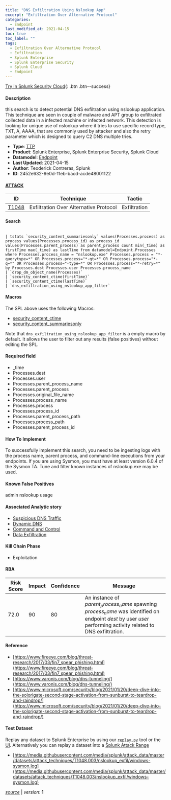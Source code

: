 ```yaml
---
title: "DNS Exfiltration Using Nslookup App"
excerpt: "Exfiltration Over Alternative Protocol"
categories:
  - Endpoint
last_modified_at: 2021-04-15
toc: true
toc_label: ""
tags:
  - Exfiltration Over Alternative Protocol
  - Exfiltration
  - Splunk Enterprise
  - Splunk Enterprise Security
  - Splunk Cloud
  - Endpoint
---
```




[Try in Splunk Security Cloud](https://www.splunk.com/en_us/cyber-security.html){: .btn .btn--success}

#### Description

this search is to detect potential DNS exfiltration using nslookup application. This technique are seen in couple of malware and APT group to exfiltrated collected data in a infected machine or infected network. This detection is looking for unique use of nslookup where it tries to use specific record type, TXT, A, AAAA, that are commonly used by attacker and also the retry parameter which is designed to query C2 DNS multiple tries.

- **Type**: [TTP](https://github.com/splunk/security_content/wiki/Detection-Analytic-Types)
- **Product**: Splunk Enterprise, Splunk Enterprise Security, Splunk Cloud
- **Datamodel**: [Endpoint](https://docs.splunk.com/Documentation/CIM/latest/User/Endpoint)
- **Last Updated**: 2021-04-15
- **Author**: Teoderick Contreras, Splunk
- **ID**: 2452e632-9e0d-11eb-bacd-acde48001122


#### [ATT&CK](https://attack.mitre.org/)

| ID             | Technique        |  Tactic             |
| -------------- | ---------------- |-------------------- |
| [T1048](https://attack.mitre.org/techniques/T1048/) | Exfiltration Over Alternative Protocol | Exfiltration |

#### Search

```

| tstats `security_content_summariesonly` values(Processes.process) as process values(Processes.process_id) as process_id values(Processes.parent_process) as parent_process count min(_time) as firstTime max(_time) as lastTime from datamodel=Endpoint.Processes where Processes.process_name = "nslookup.exe" Processes.process = "*-querytype=*" OR Processes.process="*-qt=*" OR Processes.process="*-q=*" OR Processes.process="-type=*" OR Processes.process="*-retry=*" by Processes.dest Processes.user Processes.process_name  
| `drop_dm_object_name(Processes)` 
| `security_content_ctime(firstTime)` 
| `security_content_ctime(lastTime)` 
| `dns_exfiltration_using_nslookup_app_filter`
```

#### Macros
The SPL above uses the following Macros:
* [security_content_ctime](https://github.com/splunk/security_content/blob/develop/macros/security_content_ctime.yml)
* [security_content_summariesonly](https://github.com/splunk/security_content/blob/develop/macros/security_content_summariesonly.yml)

Note that `dns_exfiltration_using_nslookup_app_filter` is a empty macro by default. It allows the user to filter out any results (false positives) without editing the SPL.

#### Required field
* _time
* Processes.dest
* Processes.user
* Processes.parent_process_name
* Processes.parent_process
* Processes.original_file_name
* Processes.process_name
* Processes.process
* Processes.process_id
* Processes.parent_process_path
* Processes.process_path
* Processes.parent_process_id


#### How To Implement
To successfully implement this search, you need to be ingesting logs with the process name, parent process, and command-line executions from your endpoints. If you are using Sysmon, you must have at least version 6.0.4 of the Sysmon TA. Tune and filter known instances of nslookup.exe may be used.

#### Known False Positives
admin nslookup usage

#### Associated Analytic story
* [Suspicious DNS Traffic](/stories/suspicious_dns_traffic)
* [Dynamic DNS](/stories/dynamic_dns)
* [Command and Control](/stories/command_and_control)
* [Data Exfiltration](/stories/data_exfiltration)


#### Kill Chain Phase
* Exploitation



#### RBA

| Risk Score  | Impact      | Confidence   | Message      |
| ----------- | ----------- |--------------|--------------|
| 72.0 | 90 | 80 | An instance of $parent_process_name$ spawning $process_name$ was identified on endpoint $dest$ by user $user$ performing activity related to DNS exfiltration. |




#### Reference

* [https://www.fireeye.com/blog/threat-research/2017/03/fin7_spear_phishing.html](https://www.fireeye.com/blog/threat-research/2017/03/fin7_spear_phishing.html)
* [https://www.varonis.com/blog/dns-tunneling/](https://www.varonis.com/blog/dns-tunneling/)
* [https://www.microsoft.com/security/blog/2021/01/20/deep-dive-into-the-solorigate-second-stage-activation-from-sunburst-to-teardrop-and-raindrop/](https://www.microsoft.com/security/blog/2021/01/20/deep-dive-into-the-solorigate-second-stage-activation-from-sunburst-to-teardrop-and-raindrop/)



#### Test Dataset
Replay any dataset to Splunk Enterprise by using our [`replay.py`](https://github.com/splunk/attack_data#using-replaypy) tool or the [UI](https://github.com/splunk/attack_data#using-ui).
Alternatively you can replay a dataset into a [Splunk Attack Range](https://github.com/splunk/attack_range#replay-dumps-into-attack-range-splunk-server)

* [https://media.githubusercontent.com/media/splunk/attack_data/master/datasets/attack_techniques/T1048.003/nslookup_exfil/windows-sysmon.log](https://media.githubusercontent.com/media/splunk/attack_data/master/datasets/attack_techniques/T1048.003/nslookup_exfil/windows-sysmon.log)



[*source*](https://github.com/splunk/security_content/tree/develop/detections/endpoint/dns_exfiltration_using_nslookup_app.yml) \| *version*: **1**